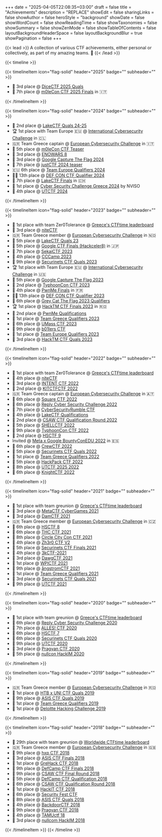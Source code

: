 +++
date = "2025-04-05T22:08:35+03:00"
draft = false
title = "Achievements"
description = "REPLACE"
showEdit = false
sharingLinks = false
showAuthor = false
heroStyle = "background"
showDate = false
showWordCount = false
showReadingTime = false
showTaxonomies = false
showSummary = false
showZenMode = false
showTableOfContents = false
layoutBackgroundHeaderSpace = false
layoutBackgroundBlur = true
showPagination = false
+++

{{< lead >}}
A collection of various CTF achievements, either personal or collectively, as part of my amazing teams. :black_flag:
{{< /lead >}}


{{< timeline >}}

{{< timelineItem icon="flag-solid" header="2025" badge="" subheader="" >}}
<ul>
  <li>🥉 3rd place @ <a href="https://ctftime.org/event/2617" target="_blank" rel="noopener noreferrer">DiceCTF 2025 Quals</a></li>
  <li>🏴 7th place @ <a href="https://ctftime.org/event/2725" target="_blank" rel="noopener noreferrer">m0leCon CTF 2025 Finals</a> in 🇮🇹</li>
</ul>
{{< /timelineItem >}}

{{< timelineItem icon="flag-solid" header="2024" badge="" subheader="" >}}
<ul>
  <li>🥈 2nd place @ <a href="https://ctftime.org/event/2502" target="_blank" rel="noopener noreferrer">LakeCTF Quals 24-25</a></li>
  <li>🏆 1st place with Team Europe 🇪🇺 @ <a href="https://icc.ecsc.eu/" target="_blank" rel="noopener noreferrer">International Cybersecurity Challenge</a> in 🇨🇱</li>
  <li>🇬🇷 Team Greece captain @ <a href="https://ecsc.eu/past-editions/2024" target="_blank" rel="noopener noreferrer">European Cybersecurity Challenge</a> in 🇮🇹</li>
  <li>🏴 5th place @ <a href="https://ctftime.org/event/2440" target="_blank" rel="noopener noreferrer">m0leCon CTF Teaser</a></li>
  <li>🥉 3rd place @ <a href="https://ctftime.org/event/2412" target="_blank" rel="noopener noreferrer">ENOWARS 8</a></li>
  <li>🥉 3rd place @ <a href="https://ctftime.org/event/2296" target="_blank" rel="noopener noreferrer">Google Capture The Flag 2024</a></li>
  <li>🏴 7th place @ <a href="https://ctftime.org/event/2342" target="_blank" rel="noopener noreferrer">justCTF 2024 teaser</a></li>
  <li>🇪🇺 6th place @ <a href="https://teameurope.site/" target="_blank" rel="noopener noreferrer">Team Europe Qualifiers 2024</a></li>
  <li>🏴‍☠️ 13th place @ <a href="https://ctftime.org/event/2229" target="_blank" rel="noopener noreferrer">DEF CON CTF Qualifier 2024</a></li>
  <li>🏴 7th place @ <a href="https://ctftime.org/event/2246" target="_blank" rel="noopener noreferrer">LakeCTF Finals</a> in 🇨🇭</li>
  <li>🥇 1st place @ <a href="https://github.com/CyberSecurity-Challenge-Greece/write-ups/blob/48ac3a64be7378eed3d490bd6e5a8a0d31cc6cfb/README.md" target="_blank" rel="noopener noreferrer">Cyber Security Challenge Greece 2024</a> by NVISO</li>
  <li>🏴 4th place @ <a href="https://ctftime.org/event/2302" target="_blank" rel="noopener noreferrer">UTCTF 2024</a></li>
</ul>
{{< /timelineItem >}}

{{< timelineItem icon="flag-solid" header="2023" badge="" subheader="" >}}
<ul>
  <li>🚩 1st place with team Zer0Tolerance @ <a href="https://ctftime.org/stats/2023/GR" target="_blank" rel="noopener noreferrer">Greece's CTFtime leaderboard</a></li>
  <li>🥉 3rd place @ <a href="https://ctftime.org/event/2207" target="_blank" rel="noopener noreferrer">niteCTF</a></li>
  <li>🇬🇷 Team Greece member @ <a href="https://ecsc.eu/past-editions/2023" target="_blank" rel="noopener noreferrer">European Cybersecurity Challenge</a> in 🇳🇴</li>
  <li>🏴 5th place @ <a href="https://ctftime.org/event/2069" target="_blank" rel="noopener noreferrer">LakeCTF Quals 23</a></li>
  <li>🏁 5th place @ <a href="https://capturetheflag.withgoogle.com/hackceler8" target="_blank" rel="noopener noreferrer">Google CTF Finals (Hackceler8)</a> in 🇯🇵</li>
  <li>🏴 7th place @ <a href="https://ctftime.org/event/1923" target="_blank" rel="noopener noreferrer">SekaiCTF 2023</a></li>
  <li>🏴 4th place @ <a href="https://ctftime.org/event/2048" target="_blank" rel="noopener noreferrer">CCCamp 2023</a></li>
  <li>🏴 9th place @ <a href="https://ctftime.org/event/1874" target="_blank" rel="noopener noreferrer">Securinets CTF Quals 2023</a></li>
  <li>🏆 1st place with Team Europe 🇪🇺 @ <a href="https://icc.ecsc.eu/past-editions/2023" target="_blank" rel="noopener noreferrer">International Cybersecurity Challenge</a> in 🇺🇸</li>
  <li>🏁 5th place @ <a href="https://ctftime.org/event/1929" target="_blank" rel="noopener noreferrer">Google Capture The Flag 2023</a></li>
  <li>🥈 2nd place @ <a href="https://ctftime.org/event/1997" target="_blank" rel="noopener noreferrer">TyphoonCon CTF 2023</a></li>
  <li>🏴 4th place @ <a href="https://ctftime.org/event/1945" target="_blank" rel="noopener noreferrer">PwnMe Finals</a> in 🇫🇷</li>
  <li>🏴‍☠️ 13th place @ <a href="https://ctftime.org/event/1871" target="_blank" rel="noopener noreferrer">DEF CON CTF Qualifier 2023</a></li>
  <li>🏴 6th place @ <a href="https://ctftime.org/event/1938" target="_blank" rel="noopener noreferrer">Grey Cat The Flag 2023 Qualifiers</a></li>
  <li>🏆 1st place @ <a href="https://icc.ecsc.eu/" target="_blank" rel="noopener noreferrer">HackTM CTF Finals 2023</a> in 🇷🇴</li>
  <li>🥈 2nd place @ <a href="https://ctftime.org/event/1924" target="_blank" rel="noopener noreferrer">PwnMe Qualifications</a></li>
  <li>🥇 1st place @ <a href="https://ctf.hackthebox.com/event/details/htb-x-ecsc-2023-greek-qualifiers-seniors-947" target="_blank" rel="noopener noreferrer">Team Greece Qualifiers 2023</a></li>
  <li>🏴 6th place @ <a href="https://ctftime.org/event/1912" target="_blank" rel="noopener noreferrer">UMass CTF 2023</a></li>
  <li>🏴 9th place @ <a href="https://ctftime.org/event/1875" target="_blank" rel="noopener noreferrer">b01lers CTF</a></li>
  <li>🥇 1st place @ <a href="https://teameurope.site/" target="_blank" rel="noopener noreferrer">Team Europe Qualifiers 2023</a></li>
  <li>🥉 3rd place @ <a href="https://ctftime.org/event/1848" target="_blank" rel="noopener noreferrer">HackTM CTF Quals 2023</a></li>
</ul>
{{< /timelineItem >}}

{{< timelineItem icon="flag-solid" header="2022" badge="" subheader="" >}}
<ul>
  <li>🚩 1st place with team Zer0Tolerance @ <a href="https://ctftime.org/stats/2022/GR" target="_blank" rel="noopener noreferrer">Greece's CTFtime leaderboard</a></li>
  <li>🏴 4th place @ <a href="https://ctftime.org/event/1758" target="_blank" rel="noopener noreferrer">niteCTF</a></li>
  <li>🥉 3rd place @ <a href="https://ctftime.org/event/1773" target="_blank" rel="noopener noreferrer">INTENT CTF 2022</a></li>
  <li>🥈 2nd place @ <a href="https://ctftime.org/event/1810" target="_blank" rel="noopener noreferrer">KITCTFCTF 2022</a></li>
  <li>🇬🇷 Team Greece captain @ <a href="https://ecsc.eu/past-editions/2022" target="_blank" rel="noopener noreferrer">European Cybersecurity Challenge</a> in 🇦🇹</li>
  <li>🏴 6th place @ <a href="https://ctftime.org/event/1756" target="_blank" rel="noopener noreferrer">Square CTF 2022</a></li>
  <li>🏴 6th place @ <a href="https://ctftime.org/event/1731" target="_blank" rel="noopener noreferrer">Reply Cyber Security Challenge 2022</a></li>
  <li>🏴 7th place @ <a href="https://ctftime.org/event/1665" target="_blank" rel="noopener noreferrer">CyberSecurityRumble CTF</a></li>
  <li>🏴 4th place @ <a href="https://ctftime.org/event/1728" target="_blank" rel="noopener noreferrer">LakeCTF Qualifications</a></li>
  <li>🥈 2nd place @ <a href="https://ctftime.org/event/1613" target="_blank" rel="noopener noreferrer">CSAW CTF Qualification Round 2022</a></li>
  <li>🏴 5th place @ <a href="https://ctftime.org/event/1604" target="_blank" rel="noopener noreferrer">SHELLCTF 2022</a></li>
  <li>🏴 9th place @ <a href="https://ctftime.org/event/1672" target="_blank" rel="noopener noreferrer">TyphoonCon CTF 2022</a></li>
  <li>🥈 2nd place @ <a href="https://ctftime.org/event/1627" target="_blank" rel="noopener noreferrer">HSCTF 9</a></li>
  <li>Invited @ <a href="https://x.com/fbsecurity/status/1468285730627547140" target="_blank" rel="noopener noreferrer">Meta x Google BountyConEDU 2022</a> in 🇪🇸</li>
  <li>🏴 6th place @ <a href="https://ctftime.org/event/1568" target="_blank" rel="noopener noreferrer">CrewCTF 2022</a></li>
  <li>🏴 5th place @ <a href="https://ctftime.org/event/1617" target="_blank" rel="noopener noreferrer">Securinets CTF Quals 2022 </a></li>
  <li>🥇 1st place @ <a href="about:blank" target="_blank" rel="noopener noreferrer">Team Greece Qualifiers 2022</a></li>
  <li>🏴 5th place @ <a href="https://ctftime.org/event/1620" target="_blank" rel="noopener noreferrer">HackPack CTF 2022</a></li>
  <li>🏴 8th place @ <a href="https://ctftime.org/event/1582" target="_blank" rel="noopener noreferrer">UTCTF 2025 2022</a></li>
  <li>🏴 6th place @ <a href="https://ctftime.org/event/1545" target="_blank" rel="noopener noreferrer">KnightCTF 2022</a></li>
</ul>
{{< /timelineItem >}}

{{< timelineItem icon="flag-solid" header="2021" badge="" subheader="" >}}
<ul>
  <li>🚩 1st place with team greunion @ <a href="https://ctftime.org/stats/2021/GR" target="_blank" rel="noopener noreferrer">Greece's CTFtime leaderboard</a></li>
  <li>🥉 3rd place @ <a href="https://ctftime.org/event/1476" target="_blank" rel="noopener noreferrer">MetaCTF CyberGames 2021</a></li>
  <li>🥉 3rd place @ <a href="https://ctftime.org/event/1401" target="_blank" rel="noopener noreferrer">DamCTF 2021</a></li>
  <li>🇬🇷 Team Greece member @ <a href="https://ecsc.eu/past-editions/2021" target="_blank" rel="noopener noreferrer">European Cybersecurity Challenge</a> in 🇨🇿</li>
  <li>🏴 6th place @ <a href="https://ctftime.org/event/1264" target="_blank" rel="noopener noreferrer">HSCTF 8</a></li>
  <li>🏴 6th place @ <a href="https://ctftime.org/event/1381" target="_blank" rel="noopener noreferrer">THC CTF 2021</a></li>
  <li>🏴 8th place @ <a href="https://ctftime.org/event/1350" target="_blank" rel="noopener noreferrer">Circle City Con CTF 2021</a></li>
  <li>🏴 4th place @ <a href="https://ctftime.org/event/1285" target="_blank" rel="noopener noreferrer">Zh3r0 CTF V2</a></li>
  <li>🏴 5th place @ <a href="https://ctftime.org/event/1374" target="_blank" rel="noopener noreferrer">Securinets CTF Finals 2021</a></li>
  <li>🏴 4th place @ <a href="https://ctftime.org/event/1317" target="_blank" rel="noopener noreferrer">3kCTF-2021</a></li>
  <li>🥉 3rd place @ <a href="https://ctftime.org/event/1319" target="_blank" rel="noopener noreferrer">DawgCTF 2021</a></li>
  <li>🥇 1st place @ <a href="https://ctftime.org/event/1208" target="_blank" rel="noopener noreferrer">WPICTF 2021</a></li>
  <li>🏴 9th place @ <a href="https://ctftime.org/event/1265" target="_blank" rel="noopener noreferrer">ångstromCTF 2021</a></li>
  <li>🥇 1st place @ <a href="about:blank" target="_blank" rel="noopener noreferrer">Team Greece Qualifiers 2021</a></li>
  <li>🥉 3rd place @ <a href="https://ctftime.org/event/1308" target="_blank" rel="noopener noreferrer">Securinets CTF Quals 2021</a></li>
  <li>🏴 9th place @ <a href="https://ctftime.org/event/1177" target="_blank" rel="noopener noreferrer">UTCTF 2021</a></li>
</ul>
{{< /timelineItem >}}

{{< timelineItem icon="flag-solid" header="2020" badge="" subheader="" >}}
<ul>
  <li>🚩 1st place with team greunion @ <a href="https://ctftime.org/stats/2020/GR" target="_blank" rel="noopener noreferrer">Greece's CTFtime leaderboard</a></li>
  <li>🏴 6th place @ <a href="https://ctftime.org/event/1131" target="_blank" rel="noopener noreferrer">Reply Cyber Security Challenge 2020</a></li>
  <li>🏴 7th place @ <a href="https://ctftime.org/event/1091" target="_blank" rel="noopener noreferrer">ALLES! CTF 2020</a></li>
  <li>🏴 6th place @ <a href="https://ctftime.org/event/939" target="_blank" rel="noopener noreferrer">HSCTF 7</a></li>
  <li>🏴 6th place @ <a href="https://ctftime.org/event/1016" target="_blank" rel="noopener noreferrer">Securinets CTF Quals 2020</a></li>
  <li>🏴 9th place @ <a href="https://ctftime.org/event/929" target="_blank" rel="noopener noreferrer">UTCTF 2020</a></li>
  <li>🥉 3rd place @ <a href="https://ctftime.org/event/991" target="_blank" rel="noopener noreferrer">Pragyan CTF 2020</a></li>
  <li>🏴 5th place @ <a href="https://ctftime.org/event/962" target="_blank" rel="noopener noreferrer">nullcon HackIM 2020</a></li>
</ul>
{{< /timelineItem >}}

{{< timelineItem icon="flag-solid" header="2019" badge="" subheader="" >}}
<ul>
  <li>🇬🇷 Team Greece member @ <a href="https://ecsc.eu/past-editions/2019" target="_blank" rel="noopener noreferrer">European Cybersecurity Challenge</a> in 🇷🇴</li>
  <li>🥇 1st place @ <a href="about:blank" target="_blank" rel="noopener noreferrer">HTB x UNI CTF Quals 2019</a></li>
  <li>🏴 9th place @ <a href="https://ctftime.org/event/732" target="_blank" rel="noopener noreferrer">ASIS CTF Quals 2019</a></li>
  <li>🥇 1st place @ <a href="about:blank" target="_blank" rel="noopener noreferrer">Team Greece Qualifiers 2019</a></li>
  <li>🥇 1st place @ <a href="about:blank" target="_blank" rel="noopener noreferrer">Deloitte Hacking Challenge 2019</a></li>
</ul>
{{< /timelineItem >}}

{{< timelineItem icon="flag-solid" header="2018" badge="" subheader="" >}}
<ul>
  <li>🚩 29th place with team greunion @ <a href="https://ctftime.org/stats/2018/GR" target="_blank" rel="noopener noreferrer">Worldwide CTFtime leaderboard</a></li>
  <li>🇬🇷 Team Greece member @ <a href="https://ecsc.eu/past-editions/2018" target="_blank" rel="noopener noreferrer">European Cybersecurity Challenge</a> in 🇬🇧</li>
  <li>🏴 9th place @ <a href="https://ctftime.org/event/647" target="_blank" rel="noopener noreferrer">hxp CTF 2018</a></li>
  <li>🥉 3rd place @ <a href="https://ctftime.org/event/620" target="_blank" rel="noopener noreferrer">ASIS CTF Finals 2018</a></li>
  <li>🥇 1st place @ <a href="https://ctftime.org/event/679" target="_blank" rel="noopener noreferrer">GreHack CTF 2018</a></li>
  <li>🏴 9th place @ <a href="https://ctftime.org/event/698" target="_blank" rel="noopener noreferrer">DefCamp CTF Finals 2018</a></li>
  <li>🏴 9th place @ <a href="https://ctftime.org/event/696" target="_blank" rel="noopener noreferrer">CSAW CTF Final Round 2018</a></li>
  <li>🏴 5th place @ <a href="https://ctftime.org/event/654" target="_blank" rel="noopener noreferrer">DefCamp CTF Qualification 2018</a></li>
  <li>🏴 6th place @ <a href="https://ctftime.org/event/633" target="_blank" rel="noopener noreferrer">CSAW CTF Qualification Round 2018</a></li>
  <li>🥇 1st place @ <a href="https://ctftime.org/event/672" target="_blank" rel="noopener noreferrer">HackIT CTF 2018</a></li>
  <li>🏴 6th place @ <a href="https://ctftime.org/event/622" target="_blank" rel="noopener noreferrer">Security Fest CTF</a></li>
  <li>🏴 8th place @ <a href="https://ctftime.org/event/568" target="_blank" rel="noopener noreferrer">ASIS CTF Quals 2018</a></li>
  <li>🏴 4th place @ <a href="https://ctftime.org/event/585" target="_blank" rel="noopener noreferrer">BackdoorCTF 2018</a></li>
  <li>🏴 9th place @ <a href="https://ctftime.org/event/581" target="_blank" rel="noopener noreferrer">Pragyan CTF 2018</a></li>
  <li>🏴 4th place @ <a href="https://ctftime.org/event/559" target="_blank" rel="noopener noreferrer">TAMUctf 18</a></li>
  <li>🥉 3rd place @ <a href="https://ctftime.org/event/566" target="_blank" rel="noopener noreferrer">nullcom HackIM 2018</a></li>
</ul>
{{< /timelineItem >}}
{{< /timeline >}}

